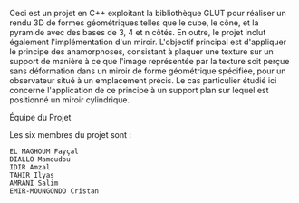 Ceci est un projet en C++ exploitant la bibliothèque GLUT pour réaliser un rendu 3D de formes géométriques telles que le cube, le cône, et la pyramide avec des bases de 3, 4 et n côtés. En outre, le projet inclut également l'implémentation d'un miroir. L'objectif principal est d'appliquer le principe des anamorphoses, consistant à plaquer une texture sur un support de manière à ce que l'image représentée par la texture soit perçue sans déformation dans un miroir de forme géométrique spécifiée, pour un observateur situé à un emplacement précis. Le cas particulier étudié ici concerne l'application de ce principe à un support plan sur lequel est positionné un miroir cylindrique.

Équipe du Projet

Les six membres du projet sont :

    EL MAGHOUM Fayçal
    DIALLO Mamoudou
    IDIR Amzal
    TAHIR Ilyas
    AMRANI Salim
    EMIR-MOUNGONDO Cristan
